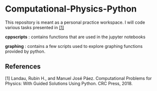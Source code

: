 # Computational-Physics-Python
This repository is meant as a personal practice workspace. 
I will code various tasks presented in [[1]](#1)

**cppscripts** : contains functions that are used in the jupyter notebooks

**graphing** :  contains a few scripts used to explore graphing functions provided by python.

## References
<a id="1">[1]</a> 
Landau, Rubin H., and Manuel José Páez. Computational Problems for Physics: With Guided Solutions Using Python. CRC Press, 2018.
